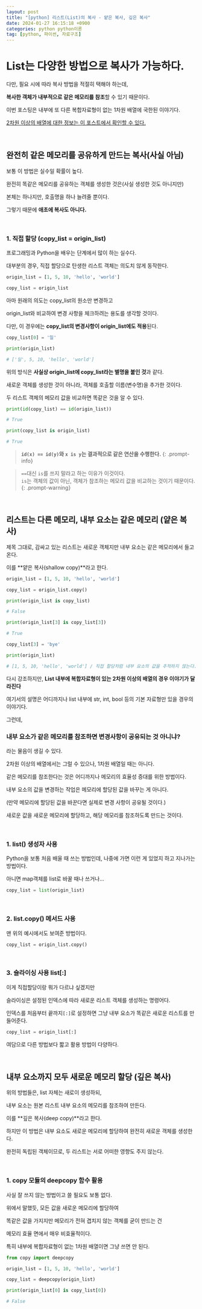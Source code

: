 ```yaml
---
layout: post
title: "[python] 리스트(List)의 복사 - 얕은 복사, 깊은 복사"
date: 2024-01-27 16:15:18 +0900
categories: python python이론
tag: [python, 파이썬, 자료구조]
---
```


# List는 다양한 방법으로 복사가 가능하다.

다만, 필요 시에 따라 복사 방법을 적절히 택해야 하는데,

**복사한 객체가 내부적으로 같은 메모리를 참조**할 수 있기 때문이다.

이번 포스팅은 내부에 또 다른 복합자료형이 없는 1차원 배열에 국한된 이야기다.

[2차원 이상의 배열에 대한 정보는 이 포스트에서 확인할 수 있다.](https://inmonim.github.io/posts/python_2차원_이상의_리스트_복사)

<br>

## 완전히 같은 메모리를 공유하게 만드는 복사(사실 아님)

보통 이 방법은 실수일 확률이 높다.

완전히 똑같은 메모리를 공유하는 객체를 생성한 것은(사실 생성한 것도 아니지만)

본체는 하나지만, 호출명을 하나 늘려줄 뿐이다.

그렇기 때문에 **애초에 복사도 아니다.**

<br>

### 1. 직접 할당 (copy_list = origin_list)

프로그래밍과 Python을 배우는 단계에서 많이 하는 실수다.

대부분의 경우, 직접 할당으로 탄생한 리스트 객체는 의도치 않게 동작한다.

```python
origin_list = [1, 5, 10, 'hello', 'world']

copy_list = origin_list
```

아마 원래의 의도는 copy_list의 원소만 변경하고

origin_list와 비교하여 변경 사항을 체크하려는 용도를 생각할 것이다.

다만, 이 경우에는 **copy_list의 변경사항이 origin_list에도 적용**된다.

```python
copy_list[0] = '일'

print(origin_list)

# ['일', 5, 10, 'hello', 'world']
```

위의 방식은 **사실상 origin_list에 copy_list라는 별명을 붙인 것**과 같다.

새로운 객체를 생성한 것이 아니라, 객체를 호출할 이름(변수명)을 추가한 것이다.

두 리스트 객체의 메모리 값을 비교하면 똑같은 것을 알 수 있다.

```python
print(id(copy_list) == id(origin_list))

# True

print(copy_list is origin_list)

# True
```

>**`id(x) == id(y)`와 `x is y`는 결과적으로 같은 연산을 수행한다.**
{: .prompt-info}

>`==`대신 `is`를 쓰지 말라고 하는 이유가 이것이다.<br>`is`는 객체의 값이 아닌, 객체가 참조하는 메모리 값을 비교하는 것이기 때문이다.
{: .prompt-warning}

<br>

## 리스트는 다른 메모리, 내부 요소는 같은 메모리 (얕은 복사)

제목 그대로, 감싸고 있는 리스트는 새로운 객체지만 내부 요소는 같은 메모리에서 들고 온다.

이를 **얕은 복사(shallow copy)**라고 한다.

```python
origin_list = [1, 5, 10, 'hello', 'world']

copy_list = origin_list.copy()

print(origin_list is copy_list)

# False

print(origin_list[3] is copy_list[3])

# True

copy_list[3] = 'bye'

print(origin_list)

# [1, 5, 10, 'hello', 'world'] / 직접 할당처럼 내부 요소의 값을 추적하지 않는다.
```

다시 강조하지만, **List 내부에 복합자료형이 있는 2차원 이상의 배열의 경우 이야기가 달라진다**

여기서의 설명은 어디까지나 list 내부에 str, int, bool 등의 기본 자료형만 있을 경우의 이야기다.

그런데,

### 내부 요소가 같은 메모리를 참조하면 변경사항이 공유되는 것 아니냐?

라는 물음이 생길 수 있다.

2차원 이상의 배열에서는 그럴 수 있으나, 1차원 배열일 때는 아니다.

같은 메모리를 참조한다는 것은 어디까지나 메모리의 효율성 증대를 위한 방법이다.

내부 요소의 값을 변경하는 작업은 메모리에 할당된 값을 바꾸는 게 아니다.

(만약 메모리에 할당된 값을 바꾼다면 실제로 변경 사항이 공유될 것이다.)

새로운 값을 새로운 메모리에 할당하고, 해당 메모리를 참조하도록 만드는 것이다.

<br>

### 1. list() 생성자 사용

Python을 보통 처음 배울 때 쓰는 방법인데, 나중에 가면 이런 게 있었지 하고 지나가는 방법이다.

아니면 map객체를 list로 바꿀 때나 쓰거나...

```python
copy_list = list(origin_list)
```

<br>

### 2. list.copy() 메서드 사용

맨 위의 예시에서도 보여준 방법이다.

```python
copy_list = origin_list.copy()
```

<br>

### 3. 슬라이싱 사용 list[:]

이게 직접할당이랑 뭐가 다르냐 싶겠지만

슬라이싱은 설정된 인덱스에 따라 새로운 리스트 객체를 생성하는 명령어다.

인덱스를 처음부터 끝까지`[:]`로 설정하면 그냥 내부 요소가 똑같은 새로운 리스트를 만들어준다.

```python
copy_list = origin_list[:]
```

여담으로 다른 방법보다 짧고 활용 방법이 다양하다.

<br>

## 내부 요소까지 모두 새로운 메모리 할당 (깊은 복사)

위의 방법들은, list 자체는 새로이 생성하되,

내부 요소는 원본 리스트 내부 요소의 메모리를 참조하여 만든다.

이를 **깊은 복사(deep copy)**라고 한다.

하지만 이 방법은 내부 요소도 새로운 메모리에 할당하여 완전히 새로운 객체를 생성한다.

완전히 독립된 객체이므로, 두 리스트는 서로 어떠한 영향도 주지 않는다.

<br>

### 1. copy 모듈의 deepcopy 함수 활용

사실 잘 쓰지 않는 방법이고 쓸 필요도 보통 없다.

위에서 말했듯, 모든 값을 새로운 메모리에 할당하여

똑같은 값을 가지지만 메모리가 전혀 겹치지 않는 객체를 굳이 만드는 건

메모리 효율 면에서 매우 비효율적이다.

특히 내부에 복합자료형이 없는 1차원 배열이면 그냥 쓰면 안 된다.

```python
from copy import deepcopy

origin_list = [1, 5, 10, 'hello', 'world']

copy_list = deepcopy(origin_list)

print(origin_list[0] is copy_list[0])

# False
```